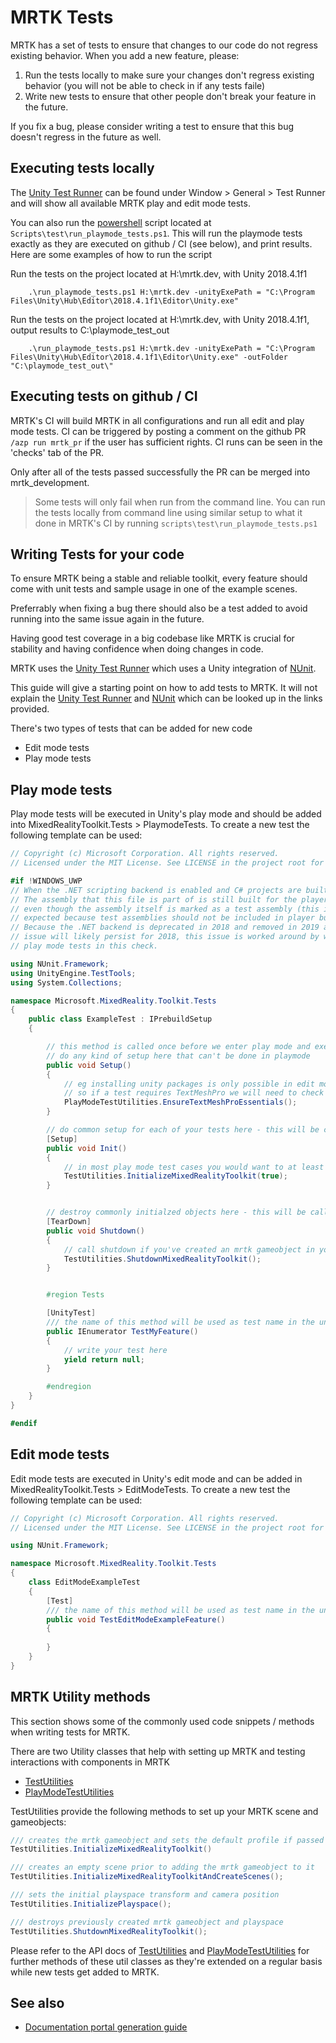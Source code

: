 
# MRTK Tests

MRTK has a set of tests to ensure that changes to our code do not regress existing behavior. When you add a new feature, please:

1. Run the tests locally to make sure your changes don't regress existing behavior (you will not be able to check in if any tests faile)
2. Write new tests to ensure that other people don't break your feature in the future.

If you fix a bug, please consider writing a test to ensure that this bug doesn't regress in the future as well.

## Executing tests locally
The [Unity Test Runner](https://docs.unity3d.com/Manual/testing-editortestsrunner.html) can be found under Window > General > Test Runner and will show all available MRTK play and edit mode tests. 

You can also run the [powershell](https://docs.microsoft.com/en-us/powershell/scripting/install/installing-powershell?view=powershell-6) script located at `Scripts\test\run_playmode_tests.ps1`. This will run the playmode tests exactly as they are executed on github / CI (see below), and print results. Here are some examples of how to run the script

Run the tests on the project located at H:\mrtk.dev, with Unity 2018.4.1f1
```
    .\run_playmode_tests.ps1 H:\mrtk.dev -unityExePath = "C:\Program Files\Unity\Hub\Editor\2018.4.1f1\Editor\Unity.exe"
```

Run the tests on the project located at H:\mrtk.dev, with Unity 2018.4.1f1, output results to C:\playmode_test_out
```
    .\run_playmode_tests.ps1 H:\mrtk.dev -unityExePath = "C:\Program Files\Unity\Hub\Editor\2018.4.1f1\Editor\Unity.exe" -outFolder "C:\playmode_test_out\"
```


## Executing tests on github / CI
MRTK's CI will build MRTK in all configurations and run all edit and play mode tests. CI can be triggered by posting a comment on the github PR `/azp run mrtk_pr` if the user has sufficient rights. CI runs can be seen in the 'checks' tab of the PR. 

Only after all of the tests passed successfully the PR can be merged into mrtk_development. 

> Some tests will only fail when run from the command line. You can run the tests locally from command line using similar setup to what it done in MRTK's CI by running `scripts\test\run_playmode_tests.ps1`

## Writing Tests for your code
To ensure MRTK being a stable and reliable toolkit, every feature should come with unit tests and sample usage in one of the example scenes.

Preferrably when fixing a bug there should also be a test added to avoid running into the same issue again in the future.

Having good test coverage in a big codebase like MRTK is crucial for stability and having confidence when doing changes in code.


MRTK uses the [Unity Test Runner](https://docs.unity3d.com/Manual/testing-editortestsrunner.html) which uses a Unity integration of [NUnit](https://nunit.org/). 

This guide will give a starting point on how to add tests to MRTK. It will not explain the [Unity Test Runner](https://docs.unity3d.com/Manual/testing-editortestsrunner.html) and [NUnit](https://nunit.org/) which can be looked up in the links provided.

There's two types of tests that can be added for new code

* Edit mode tests
* Play mode tests

## Play mode tests

Play mode tests will be executed in Unity's play mode and should be added into MixedRealityToolkit.Tests > PlaymodeTests. 
To create a new test the following template can be used:

``` csharp
// Copyright (c) Microsoft Corporation. All rights reserved.
// Licensed under the MIT License. See LICENSE in the project root for license information.

#if !WINDOWS_UWP
// When the .NET scripting backend is enabled and C# projects are built
// The assembly that this file is part of is still built for the player,
// even though the assembly itself is marked as a test assembly (this is not
// expected because test assemblies should not be included in player builds).
// Because the .NET backend is deprecated in 2018 and removed in 2019 and this
// issue will likely persist for 2018, this issue is worked around by wrapping all
// play mode tests in this check.

using NUnit.Framework;
using UnityEngine.TestTools;
using System.Collections;

namespace Microsoft.MixedReality.Toolkit.Tests
{
    public class ExampleTest : IPrebuildSetup
    {

        // this method is called once before we enter play mode and execute any of the tests
        // do any kind of setup here that can't be done in playmode
        public void Setup()
        {
            // eg installing unity packages is only possible in edit mode 
            // so if a test requires TextMeshPro we will need to check for the package before entering play mode
            PlayModeTestUtilities.EnsureTextMeshProEssentials();
        }

        // do common setup for each of your tests here - this will be called for each individual test after entering playmode
        [Setup]
        public void Init()
        {
            // in most play mode test cases you would want to at least create an MRTK gameobject using the default profile
            TestUtilities.InitializeMixedRealityToolkit(true);
        }


        // destroy commonly initialzed objects here - this will be called after each of your tests has finished
        [TearDown]
        public void Shutdown()
        {
            // call shutdown if you've created an mrtk gameobject in your test
            TestUtilities.ShutdownMixedRealityToolkit();
        }


        #region Tests

        [UnityTest]
        /// the name of this method will be used as test name in the unity test runner
        public IEnumerator TestMyFeature()
        {
            // write your test here
            yield return null;
        }

        #endregion
    }
}

#endif

```

## Edit mode tests

Edit mode tests are executed in Unity's edit mode and can be added in MixedRealityToolkit.Tests > EditModeTests.
To create a new test the following template can be used:

``` csharp
// Copyright (c) Microsoft Corporation. All rights reserved.
// Licensed under the MIT License. See LICENSE in the project root for license information.

using NUnit.Framework;

namespace Microsoft.MixedReality.Toolkit.Tests
{
    class EditModeExampleTest
    {
        [Test]
        /// the name of this method will be used as test name in the unity test runner
        public void TestEditModeExampleFeature()
        {
            
        }
    }
}

```

## MRTK Utility methods

This section shows some of the commonly used code snippets / methods when writing tests for MRTK.

There are two Utility classes that help with setting up MRTK and testing interactions with components in MRTK
* [TestUtilities](xref:Microsoft.MixedReality.Toolkit.Tests.TestUtilities)
* [PlayModeTestUtilities](xref:Microsoft.MixedReality.Toolkit.Tests.PlayModeTestUtilities) 

TestUtilities provide the following methods to set up your MRTK scene and gameobjects:

``` csharp
/// creates the mrtk gameobject and sets the default profile if passed param is true
TestUtilities.InitializeMixedRealityToolkit()

/// creates an empty scene prior to adding the mrtk gameobject to it
TestUtilities.InitializeMixedRealityToolkitAndCreateScenes();

/// sets the initial playspace transform and camera position
TestUtilities.InitializePlayspace();

/// destroys previously created mrtk gameobject and playspace
TestUtilities.ShutdownMixedRealityToolkit();
```

Please refer to the API docs of [TestUtilities](xref:Microsoft.MixedReality.Toolkit.Tests.TestUtilities) and [PlayModeTestUtilities](xref:Microsoft.MixedReality.Toolkit.Tests.PlayModeTestUtilities) for further methods of these util classes as they're extended on a regular basis while new tests get added to MRTK.


## See also
* [Documentation portal generation guide](DevDocGuide.md)

